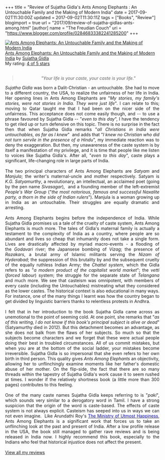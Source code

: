 +++
title = "Review of Sujatha Gidla's Ants Among Elephants : An Untouchable Family and the Making of Modern India"
date = 2017-09-02T11:30:00Z
updated = 2017-09-02T11:30:11Z
tags = ["Books", "Review"]
blogimport = true 
url = "2017/09/review-of-sujatha-gidlas-ants-among.html"
[author]
	name = "The Freudian Couch"
	uri = "https://www.blogger.com/profile/02846833382241285200"
+++

<div dir="ltr" style="text-align: left;" trbidi="on">
<a href="https://www.goodreads.com/book/show/31450688-ants-among-elephants" style="float: left; padding-right: 20px;"><img alt="Ants Among Elephants: An Untouchable Family and the Making of Modern India" border="0" src="https://images.gr-assets.com/books/1492189897m/31450688.jpg" /></a><a href="https://www.goodreads.com/book/show/31450688-ants-among-elephants">Ants Among Elephants: An Untouchable Family and the Making of Modern India</a> by <a href="https://www.goodreads.com/author/show/15613155.Sujatha_Gidla">Sujatha Gidla</a><br />
My rating: <a href="https://www.goodreads.com/review/show/2084604485">4 of 5 stars</a><br />
<br />
<blockquote class="tr_bq" style="text-align: center;">
<i>"Your life is your caste, your caste is your life."</i></blockquote>
<div style="text-align: justify;">
<i>Sujatha Gidla</i> was born a Dalit-Christian - an untouchable. She had to move to a different country, the USA, to realize the unfairness of her life in India. Her opening lines in Ants Among Elephants are "<i>My stories, my family's stories, were not stories in India. They were just life</i>". I can relate to this; moving to Qatar taught me that I had been on the nicer side of the unfairness. This acceptance does not come easily though, and -- to use a phrase favoured by Sujatha Gidla -- "<i>even to this day</i>", I have the tendency to get riled up or turn defensive on this topic. There is no surprise in the fact then that when Sujatha Gidla remarks "<i>all Christians in India were untouchables, as far as I knew</i>" &nbsp;and adds that "<i>I knew no Christian who did not turn servile in the presence of a Hindu</i>", my immediate reaction was to deny the exaggeration.&nbsp;But then, my unawareness of the caste system is by itself a manifestation of my privilege, and it is time that people like me listen to voices like Sujatha Gidla's. After all, "<i>even to this day</i>", caste plays a significant, life-changing role in large parts of India.</div>
<div style="text-align: justify;">
<br /></div>
<div style="text-align: justify;">
The two principal characters of Ants Among Elephants are <i>Satyam </i>and <i>Manjula</i>; the writer's maternal-uncle and mother respectively. Satyam is <i>K.G. Satyamurthy</i>, a revolutionary, an intellectual, an acclaimed poet (going by the pen name <i>Sivasagar</i>), &nbsp;and a founding member of the left-extremist <i>People's War Group</i> ("<i>the most notorious, famous and successful Naxalite party, a thorn in the side of Indian rulers</i>"). Manjula is a woman growing up in India as an untouchable. Their struggles are equally dramatic and arresting.</div>
<div style="text-align: justify;">
<br /></div>
<div style="text-align: justify;">
Ants Among Elephants begins before the independence of India. While Sujatha Gidla promises us a tale of the cruelty of caste system, Ants Among Elephants is much more. The tales of Gidla's maternal family is actually a testament to the complexity of India as a country, where people are so abundant and lives so cheap that inhumanity does not take a single form. Lives are drastically affected by myriad macro-events - a flooding of the&nbsp;<i>Godavari </i>river; the Japansese bombing of <i>Vizag</i>; the presence of <i>Razakars</i>, a brutal army of Islamic militants serving the <i>Nizam of Hyderabad</i>; the suppression of this brutality by and the subsequent cruelty of the equally ruthless Indian Army; the <i>Chattel system</i>, which the Gidla refers to as "<i>a modern product of the capitalist world market</i>"; the <i>vetti </i>(<i>forced labour</i>)<i>&nbsp;</i>system; the struggle for the separate state of <i>Telangana </i>and much more. We see that casteism was omnipotent, with members of every caste (including the Untouchables) mistreating what they considered as the lower castes. The historical context is also educational in many ways. For instance, one of the many things I learnt was how the country began to get divided by linguistic barriers thanks to relentless protests in Andhra.</div>
<div style="text-align: justify;">
<br /></div>
<div style="text-align: justify;">
I felt that in her introduction to the book Sujatha Gidla came across as unemotional to the point of seeming cold. At one point, she remarks that "<i>as of this writing, I do not know if this book's principal subject is alive or dead</i>" (Satyamurthy died in 2012). But this detachment becomes an advantage, as she does not balk from the flaws of her subjects. So much so that the subjects become characters and we forget that these were actual people doing their best in troubled circumstances. All of us commit mistakes, but when you are at the bottom of the social ladder, your mistakes become irreversible. Sujatha Gidla is so impersonal that she even refers to her own birth in third person. This quality gives <i>Ants Among Elephants</i> an objectivity, allowing her to unflinchingly examine moments like her father's domestic abuse of her mother. On the flip-side, the fact that there are so many threads within the tapestry of Sujatha Gidla's work cause it to seem rushed at times. I wonder if the relatively shortness book (a little more than 300 pages) contributes to this feeling.</div>
<div style="text-align: justify;">
<br /></div>
<div style="text-align: justify;">
One of the many caste names Sujatha Gidla keeps referring to is "<i>paki</i>", which sounds very similar to a derogatory word in Tamil. I have a strong suspicion that the origin of the word is caste-based. The effects of caste system is not always explicit. Casteism has seeped into us in ways we can not even imagine. &nbsp;Like Arundathi Roy's <a href="https://www.google.com/url?sa=t&amp;rct=j&amp;q=&amp;esrc=s&amp;source=web&amp;cd=1&amp;cad=rja&amp;uact=8&amp;ved=0ahUKEwjf1Nb35IbWAhVB94MKHXUDCS8QFggoMAA&amp;url=http%3A%2F%2Fwww.thefreudiancouch.com%2F2017%2F06%2Freview-of-arundhathi-roys-ministry-of.html&amp;usg=AFQjCNE-OYwnUsFJKUclwPb-K-zr4ufEAg" target="_blank"><span style="color: blue;">The Ministry of Utmost Happiness</span></a>, Ants Among Elephants is a significant work that forces us to take an unflinching look at the past and present of India.&nbsp;After a low profile release in the USA, the book still managed to gather rave reviews and is being released in India now. I highly recommend this book, especially to the Indians who feel that historical injustice does not affect the present.
</div>
<br />
<a href="https://www.goodreads.com/review/list/4391307-adarsh">View all my reviews</a>
</div>


